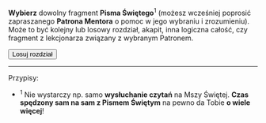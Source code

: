 **Wybierz** dowolny fragment **Pisma Świętego**<sup>1</sup> (możesz wcześniej poprosić zapraszanego **Patrona Mentora** o pomoc w jego wybraniu i zrozumieniu). Może to być kolejny lub losowy rozdział, akapit, inna logiczna całość, czy fragment z lekcjonarza związany z wybranym Patronem.

<button class="button btn btn-primary" id="random-bible-chapter" onclick="setRandomBibleChapter('pl')">Losuj rozdział</button>

---
Przypisy:

- <sup>1</sup> Nie wystarczy np. samo **wysłuchanie czytań** na Mszy Świętej. **Czas spędzony sam na sam z Pismem Świętym** na pewno da Tobie **o wiele więcej**!
